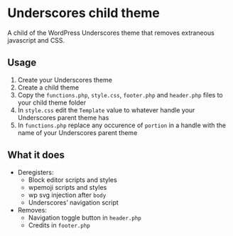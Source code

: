 # Underscores child theme

A child of the WordPress Underscores theme that removes extraneous javascript and CSS.

## Usage

1. Create your Underscores theme
2. Create a child theme
3. Copy the `functions.php`, `style.css`, `footer.php` and `header.php` files to your child theme folder
4. In `style.css` edit the `Template` value to whatever handle your Underscores parent theme has
5. In `functions.php` replace any occurence of `portion` in a handle with the name of your Underscores parent theme

## What it does

- Deregisters:
  - Block editor scripts and styles
  - wpemoji scripts and styles
  - wp svg injection after `body`
  - Underscores’ navigation script
- Removes:
  - Navigation toggle button in `header.php`
  - Credits in `footer.php`



